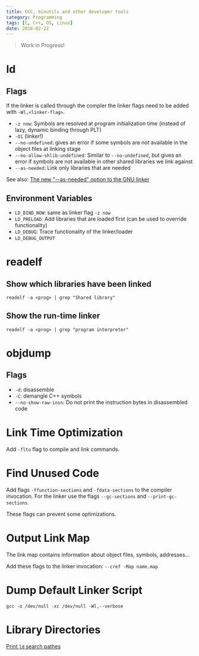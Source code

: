 ```yaml
---
title: GCC, binutils and other developer tools
category: Programming
tags: [C, C++, OS, Linux]
date: 2018-02-22
---
```

> Work in Progress!



# ld

## Flags

If the linker is called through the compler the linker flags need to be added with `-Wl,<linker-flag>`.

- `-z now`: Symbols are resolved at program initialization time (instead of lazy, dynamic binding through PLT)
- `-O1` (linker!)
- `--no-undefined`: gives an error if some symbols are not available in the object files at linking stage
- `--no-allow-shlib-undefined`: Similar to `--no-undefined`, but gives an error if symbols are not available in other shared libraries we link against
- `--as-needed`: Link only libraries that are needed

See also: [The new "--as-needed" option to the GNU linker](http://www.bnikolic.co.uk/blog/gnu-ld-as-needed.html)

## Environment Variables

- `LD_BIND_NOW`: same as linker flag `-z now`
- `LD_PRELOAD`: Add libraries that are loaded first (can be used to override functionality)
- `LD_DEBUG`: Trace functionality of the linker/loader
- `LD_DEBUG_OUTPUT`


# readelf

## Show which libraries have been linked

`readelf -a <prog> | grep "Shared library"`

## Show the run-time linker

`readelf -a <prog> | grep "program interpreter"`

# objdump

## Flags

- `-d`: disassemble
- `-C`: demangle C++ symbols
- `--no-show-raw-insn`: Do not print the instruction bytes in disassembled code


# Link Time Optimization

Add `-flto` flag to compile and link commands.


# Find Unused Code

Add flags `-ffunction-sections` and `-fdata-sections` to the compiler invocation. For the linker use the flags `--gc-sections` and `--print-gc-sections`.

These flags can prevent some optimizations.

# Output Link Map

The link map contains information about object files, symbols, addresses...

Add these flags to the linker invocation: `--cref -Map name.map`


# Dump Default Linker Script

`gcc -o /dev/null -xc /dev/null -Wl,--verbose`



# Library Directories

[Print `ld` search pathes](https://stackoverflow.com/questions/9922949/how-to-print-the-ldlinker-search-path)
